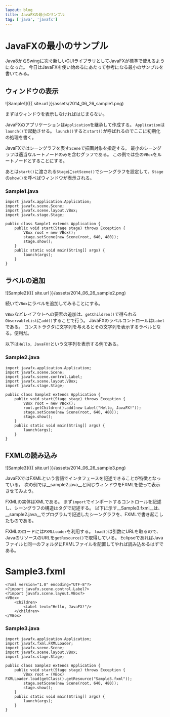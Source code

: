 ```yaml
---
layout: blog
title: JavaFXの最小のサンプル
tag: ['java', 'javafx']
---
```


# JavaFXの最小のサンプル

Java8からSwingに次ぐ新しいGUIライブラリとしてJavaFXが標準で使えるようになった。
今日はJavaFXを使い始めるにあたって参考になる最小のサンプルを書いてみる。

## ウィンドウの表示

![Sample1]({{ site.url }}/assets/2014_06_26_sample1.png)

まずはウィンドウを表示しなければはじまらない。

JavaFXのアプリケーションは`Application`を継承して作成する。
`Application`は`launch()`で起動させる。
`launch()`すると`start()`が呼ばれるのでここに初期化の処理を書く。

JavaFXではシーングラフを表す`Scene`で描画対象を指定する。
最小のシーングラフは適当なルートノードのみを含むグラフである。
この例では空の`VBox`をルートノードとすることにする。

あとは`start()`に渡される`Stage`に`setScene()`でシーングラフを設定して、`Stage`の`show()`を呼べばウィンドウが表示される。

### Sample1.java

~~~~
import javafx.application.Application;
import javafx.scene.Scene;
import javafx.scene.layout.VBox;
import javafx.stage.Stage;

public class Sample1 extends Application {
	public void start(Stage stage) throws Exception {
		VBox root = new VBox();
		stage.setScene(new Scene(root, 640, 480));
		stage.show();
	}
	public static void main(String[] args) {
		launch(args);
	}
}
~~~~

## ラベルの追加

![Sample2]({{ site.url }}/assets/2014_06_26_sample2.png)

続いて`VBox`にラベルを追加してみることにする。

`VBox`などレイアウトへの要素の追加は、`getChildren()`で得られる`ObservableList`に`add()`することで行う。
JavaFXのラベルコントロールは`Label`である。
コンストラクタに文字列を与えるとその文字列を表示するラベルとなる。便利だ。

以下は`Hello, JavaFX!`という文字列を表示する例である。

### Sample2.java

~~~~
import javafx.application.Application;
import javafx.scene.Scene;
import javafx.scene.control.Label;
import javafx.scene.layout.VBox;
import javafx.stage.Stage;

public class Sample2 extends Application {
	public void start(Stage stage) throws Exception {
		VBox root = new VBox();
		root.getChildren().add(new Label("Hello, JavaFX!"));
		stage.setScene(new Scene(root, 640, 480));
		stage.show();
	}
	public static void main(String[] args) {
		launch(args);
	}
}
~~~~

## FXMLの読み込み

![Sample3]({{ site.url }}/assets/2014_06_26_sample3.png)

JavaFXではFXMLという言語でインタフェースを記述できることが特徴となっている。
次の例では__sample2.java__と同じウィンドウをFXMLを使って表示させてみよう。

FXMLの実体はXMLである。
まず`import`でインポートするコントロールを記述し、シーングラフの構造はタグで記述する。
以下に示す__Sample3.fxml__は、__sample2.java__でプログラムで記述したシーングラフを、FXMLで書き起こしたものである。

FXMLのロードには`FXMLLoader`を利用する。
`load()`は引数にURLを取るので、JavaのリソースのURLを`getResource()`で取得している。
EclipseであればJavaファイルと同一のフォルダにFXMLファイルを配置してやれば読み込めるはずである。

# Sample3.fxml

~~~~
<?xml version="1.0" encoding="UTF-8"?>
<?import javafx.scene.control.Label?>
<?import javafx.scene.layout.VBox?>
<VBox>
	<children>
		<Label text="Hello, JavaFX!"/>
	</children>
</VBox>
~~~~

### Sample3.java

~~~~
import javafx.application.Application;
import javafx.fxml.FXMLLoader;
import javafx.scene.Scene;
import javafx.scene.layout.VBox;
import javafx.stage.Stage;

public class Sample3 extends Application {
	public void start(Stage stage) throws Exception {
		VBox root = (VBox) FXMLLoader.load(getClass().getResource("Sample3.fxml"));
		stage.setScene(new Scene(root, 640, 480));
		stage.show();
	}
	public static void main(String[] args) {
		launch(args);
	}
}
~~~~
